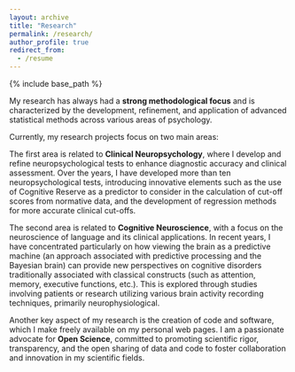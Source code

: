 ```yaml
---
layout: archive
title: "Research"
permalink: /research/
author_profile: true
redirect_from:
  - /resume
---
```


{% include base_path %}

My research has always had a **strong methodological focus** and is characterized by the development, refinement, and application of advanced statistical methods across various areas of psychology.

Currently, my research projects focus on two main areas:

The first area is related to **Clinical Neuropsychology**, where I develop and refine neuropsychological tests to enhance diagnostic accuracy and clinical assessment. Over the years, I have developed more than ten neuropsychological tests, introducing innovative elements such as the use of Cognitive Reserve as a predictor to consider in the calculation of cut-off scores from normative data, and the development of regression methods for more accurate clinical cut-offs.

The second area is related to **Cognitive Neuroscience**, with a focus on the neuroscience of language and its clinical applications. In recent years, I have concentrated particularly on how viewing the brain as a predictive machine (an approach associated with predictive processing and the Bayesian brain) can provide new perspectives on cognitive disorders traditionally associated with classical constructs (such as attention, memory, executive functions, etc.). This is explored through studies involving patients or research utilizing various brain activity recording techniques, primarily neurophysiological.

Another key aspect of my research is the creation of code and software, which I make freely available on my personal web pages. I am a passionate advocate for **Open Science**, committed to promoting scientific rigor, transparency, and the open sharing of data and code to foster collaboration and innovation in my scientific fields.






